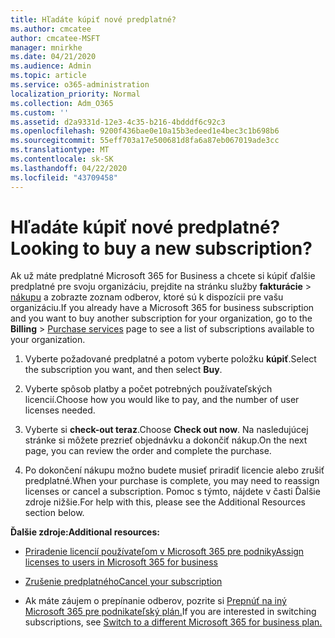 ```yaml
---
title: Hľadáte kúpiť nové predplatné?
ms.author: cmcatee
author: cmcatee-MSFT
manager: mnirkhe
ms.date: 04/21/2020
ms.audience: Admin
ms.topic: article
ms.service: o365-administration
localization_priority: Normal
ms.collection: Adm_O365
ms.custom: ''
ms.assetid: d2a9331d-12e3-4c35-b216-4bdddf6c92c3
ms.openlocfilehash: 9200f436bae0e10a15b3edeed1e4bec3c1b698b6
ms.sourcegitcommit: 55eff703a17e500681d8fa6a87eb067019ade3cc
ms.translationtype: MT
ms.contentlocale: sk-SK
ms.lasthandoff: 04/22/2020
ms.locfileid: "43709458"
---
```

# <a name="looking-to-buy-a-new-subscription"></a><span data-ttu-id="ed6b7-102">Hľadáte kúpiť nové predplatné?</span><span class="sxs-lookup"><span data-stu-id="ed6b7-102">Looking to buy a new subscription?</span></span>

<span data-ttu-id="ed6b7-103">Ak už máte predplatné Microsoft 365 for Business a chcete si kúpiť ďalšie predplatné pre svoju organizáciu, prejdite na stránku služby **fakturácie** \> [nákupu](https://go.microsoft.com/fwlink/p/?linkid=868433) a zobrazte zoznam odberov, ktoré sú k dispozícii pre vašu organizáciu.</span><span class="sxs-lookup"><span data-stu-id="ed6b7-103">If you already have a Microsoft 365 for business subscription and you want to buy another subscription for your organization, go to the **Billing** \> [Purchase services](https://go.microsoft.com/fwlink/p/?linkid=868433) page to see a list of subscriptions available to your organization.</span></span>
 
1. <span data-ttu-id="ed6b7-104">Vyberte požadované predplatné a potom vyberte položku **kúpiť**.</span><span class="sxs-lookup"><span data-stu-id="ed6b7-104">Select the subscription you want, and then select **Buy**.</span></span>

2. <span data-ttu-id="ed6b7-105">Vyberte spôsob platby a počet potrebných používateľských licencií.</span><span class="sxs-lookup"><span data-stu-id="ed6b7-105">Choose how you would like to pay, and the number of user licenses needed.</span></span>

3. <span data-ttu-id="ed6b7-106">Vyberte si **check-out teraz**.</span><span class="sxs-lookup"><span data-stu-id="ed6b7-106">Choose **Check out now**.</span></span> <span data-ttu-id="ed6b7-107">Na nasledujúcej stránke si môžete prezrieť objednávku a dokončiť nákup.</span><span class="sxs-lookup"><span data-stu-id="ed6b7-107">On the next page, you can review the order and complete the purchase.</span></span>

4. <span data-ttu-id="ed6b7-108">Po dokončení nákupu možno budete musieť priradiť licencie alebo zrušiť predplatné.</span><span class="sxs-lookup"><span data-stu-id="ed6b7-108">When your purchase is complete, you may need to reassign licenses or cancel a subscription.</span></span> <span data-ttu-id="ed6b7-109">Pomoc s týmto, nájdete v časti Ďalšie zdroje nižšie.</span><span class="sxs-lookup"><span data-stu-id="ed6b7-109">For help with this, please see the Additional Resources section below.</span></span>

 <span data-ttu-id="ed6b7-110">**Ďalšie zdroje:**</span><span class="sxs-lookup"><span data-stu-id="ed6b7-110">**Additional resources:**</span></span>
  
- [<span data-ttu-id="ed6b7-111">Priradenie licencií používateľom v Microsoft 365 pre podniky</span><span class="sxs-lookup"><span data-stu-id="ed6b7-111">Assign licenses to users in Microsoft 365 for business</span></span>](https://docs.microsoft.com/office365/admin/subscriptions-and-billing/assign-licenses-to-users)
    
- [<span data-ttu-id="ed6b7-112">Zrušenie predplatného</span><span class="sxs-lookup"><span data-stu-id="ed6b7-112">Cancel your subscription</span></span>](https://docs.microsoft.com/office365/admin/subscriptions-and-billing/cancel-your-subscription)
    
- <span data-ttu-id="ed6b7-113">Ak máte záujem o prepínanie odberov, pozrite si [Prepnúť na iný Microsoft 365 pre podnikateľský plán.](https://docs.microsoft.com/office365/admin/subscriptions-and-billing/switch-to-a-different-plan)</span><span class="sxs-lookup"><span data-stu-id="ed6b7-113">If you are interested in switching subscriptions, see [Switch to a different Microsoft 365 for business plan.](https://docs.microsoft.com/office365/admin/subscriptions-and-billing/switch-to-a-different-plan)</span></span>